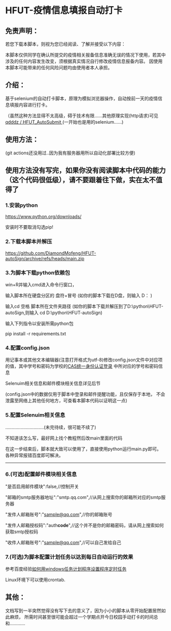 # HFUT-疫情信息填报自动打卡
## 免责声明：
若您下载本脚本，则视为您已经阅读、了解并接受以下内容：

本脚本仅供同学在确认所提交的疫情相关报备信息准确无误的情况下使用，若其中涉及的任何内容发生改变，须根据真实情况自行修改疫情信息报备内容。
因使用本脚本可能带来的任何风险问题均由使用者本人承担。

## 介绍：
基于selenium的自动打卡脚本，原理为模拟浏览器操作，自动按前一天的疫情信息填报内容进行打卡。

（虽然这种方法显得不太高级，碍于技术有限……其他原理实现(http请求)可见
[ qdddz / HFUT_AutoSubmit ](https://github.com/qdddz/HFUT_AutoSubmit)
(一开始也是用的selenium……)

## 使用方法：

(git actions还没用过..因为我有服务器用所以自动化部署比较方便)
## 使用方法没有写完，如果你没有阅读脚本中代码的能力（这个代码很低级），请不要跟着往下做，实在太不值得了

### 1.安装python
<https://www.python.org/downloads/>

安装时不要取消勾选pip!

### 2.下载本脚本并解压
<https://github.com/DiamondMofeng/HFUT-autoSign/archive/refs/heads/main.zip>
### 3.为脚本下载python依赖包
win+R并输入cmd进入命令行窗口，

输入脚本所在硬盘分区的 盘符+冒号 
(如你的脚本下载在D盘，则输入   D：  )

输入cd 空格 脚本所在文件夹路径
(如你的脚本下载并解压到了D:\python\HFUT-autoSign,则输入   cd D:\python\HFUT-autoSign)

输入下列指令以安装所需python包

pip install -r requirements.txt
### 4.配置config.json
用记事本或其他文本编辑器(注意打开格式为utf-8)修改config.json文件中对应项的值，其中学号和密码为学校的[CAS统一身份认证登录](https://cas.hfut.edu.cn/cas/login)
中所对应的学号和密码信息

Selenuim相关信息和邮件模块相关信息详见后节

(config.json中的数据仅用于脚本中登录和邮件提醒功能，且仅保存于本地，
不会泄露至网络上其他任何地方，可查看本脚本代码以证明这一点)

### 5.配置Selenuim相关信息

…………………………(未完待续，很可能不续了)

不知道该怎么写，最好网上找个教程然后改main里面的代码

在这一步结束后，脚本就大致可以使用了，直接使用python运行main.py即可。
各种异常报错百度即可解决。

---
### 6.(可选)配置邮件模块相关信息

"是否启用邮件模块":false,//控制开关

"邮箱的smtp服务器地址":"smtp.qq.com",//从网上搜索你的邮箱所对应的smtp服务器

"发件人邮箱账号":"sample@qq.com",//你的邮箱账号

"发件人邮箱授权码":"auth****code****",//这个并不是你的邮箱密码，请从网上搜索如何获取smtp授权码

"收件人邮箱账号":"sample@qq.com",//可以自己发给自己

### 7.(可选)为脚本配置计划任务以达到每日自动运行的效果

参考百度经验[如何用windows任务计划程序设置程序定时任务](https://jingyan.baidu.com/article/154b463130041128ca8f41c7.html)

Linux环境下可以使用crontab.

## 其他：
文档写到一半突然觉得没有写下去的意义了，因为小小的脚本从零开始配置居然如此麻烦，
所需时间甚至很可能会超过一个学期点开今日校园手动打卡的时间总和…………